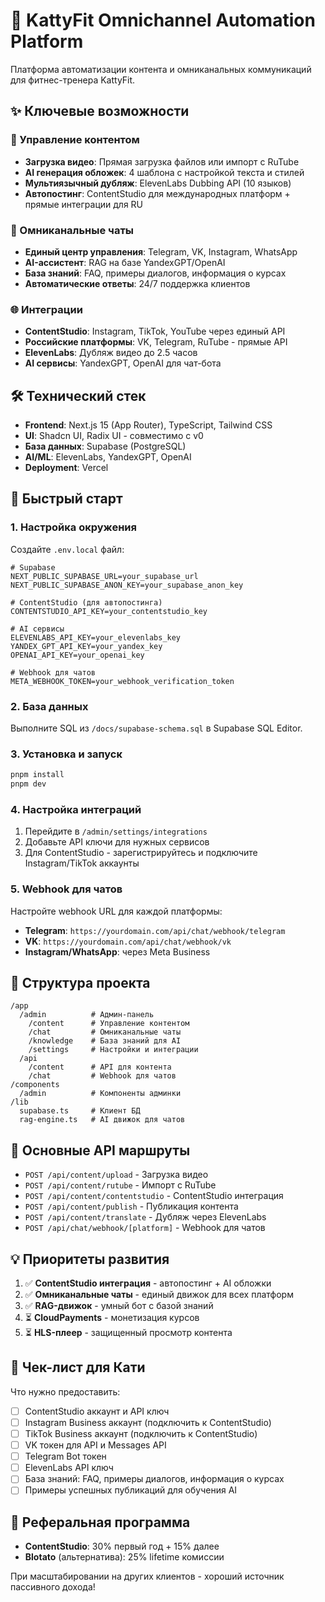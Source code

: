 # 🚀 KattyFit Omnichannel Automation Platform

Платформа автоматизации контента и омниканальных коммуникаций для фитнес-тренера KattyFit.

## ✨ Ключевые возможности

### 📱 Управление контентом
- **Загрузка видео**: Прямая загрузка файлов или импорт с RuTube
- **AI генерация обложек**: 4 шаблона с настройкой текста и стилей
- **Мультиязычный дубляж**: ElevenLabs Dubbing API (10 языков)
- **Автопостинг**: ContentStudio для международных платформ + прямые интеграции для RU

### 💬 Омниканальные чаты
- **Единый центр управления**: Telegram, VK, Instagram, WhatsApp
- **AI-ассистент**: RAG на базе YandexGPT/OpenAI
- **База знаний**: FAQ, примеры диалогов, информация о курсах
- **Автоматические ответы**: 24/7 поддержка клиентов

### 🌐 Интеграции
- **ContentStudio**: Instagram, TikTok, YouTube через единый API
- **Российские платформы**: VK, Telegram, RuTube - прямые API
- **ElevenLabs**: Дубляж видео до 2.5 часов
- **AI сервисы**: YandexGPT, OpenAI для чат-бота

## 🛠 Технический стек

- **Frontend**: Next.js 15 (App Router), TypeScript, Tailwind CSS
- **UI**: Shadcn UI, Radix UI - совместимо с v0
- **База данных**: Supabase (PostgreSQL)
- **AI/ML**: ElevenLabs, YandexGPT, OpenAI
- **Deployment**: Vercel

## 🚀 Быстрый старт

### 1. Настройка окружения

Создайте `.env.local` файл:
```env
# Supabase
NEXT_PUBLIC_SUPABASE_URL=your_supabase_url
NEXT_PUBLIC_SUPABASE_ANON_KEY=your_supabase_anon_key

# ContentStudio (для автопостинга)
CONTENTSTUDIO_API_KEY=your_contentstudio_key

# AI сервисы
ELEVENLABS_API_KEY=your_elevenlabs_key
YANDEX_GPT_API_KEY=your_yandex_key
OPENAI_API_KEY=your_openai_key

# Webhook для чатов
META_WEBHOOK_TOKEN=your_webhook_verification_token
```

### 2. База данных

Выполните SQL из `/docs/supabase-schema.sql` в Supabase SQL Editor.

### 3. Установка и запуск

```bash
pnpm install
pnpm dev
```

### 4. Настройка интеграций

1. Перейдите в `/admin/settings/integrations`
2. Добавьте API ключи для нужных сервисов
3. Для ContentStudio - зарегистрируйтесь и подключите Instagram/TikTok аккаунты

### 5. Webhook для чатов

Настройте webhook URL для каждой платформы:
- **Telegram**: `https://yourdomain.com/api/chat/webhook/telegram`
- **VK**: `https://yourdomain.com/api/chat/webhook/vk`
- **Instagram/WhatsApp**: через Meta Business

## 📂 Структура проекта

```
/app
  /admin          # Админ-панель
    /content      # Управление контентом
    /chat         # Омниканальные чаты  
    /knowledge    # База знаний для AI
    /settings     # Настройки и интеграции
  /api
    /content      # API для контента
    /chat         # Webhook для чатов
/components
  /admin          # Компоненты админки
/lib
  supabase.ts     # Клиент БД
  rag-engine.ts   # AI движок для чатов
```

## 🔧 Основные API маршруты

- `POST /api/content/upload` - Загрузка видео
- `POST /api/content/rutube` - Импорт с RuTube
- `POST /api/content/contentstudio` - ContentStudio интеграция
- `POST /api/content/publish` - Публикация контента
- `POST /api/content/translate` - Дубляж через ElevenLabs
- `POST /api/chat/webhook/[platform]` - Webhook для чатов

## 💡 Приоритеты развития

1. ✅ **ContentStudio интеграция** - автопостинг + AI обложки
2. ✅ **Омниканальные чаты** - единый движок для всех платформ
3. ✅ **RAG-движок** - умный бот с базой знаний
4. ⏳ **CloudPayments** - монетизация курсов
5. ⏳ **HLS-плеер** - защищенный просмотр контента

## 📝 Чек-лист для Кати

Что нужно предоставить:
- [ ] ContentStudio аккаунт и API ключ
- [ ] Instagram Business аккаунт (подключить к ContentStudio)
- [ ] TikTok Business аккаунт (подключить к ContentStudio)
- [ ] VK токен для API и Messages API
- [ ] Telegram Bot токен
- [ ] ElevenLabs API ключ
- [ ] База знаний: FAQ, примеры диалогов, информация о курсах
- [ ] Примеры успешных публикаций для обучения AI

## 🤝 Реферальная программа

- **ContentStudio**: 30% первый год + 15% далее
- **Blotato** (альтернатива): 25% lifetime комиссии

При масштабировании на других клиентов - хороший источник пассивного дохода!